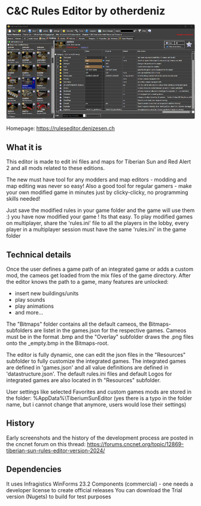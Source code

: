 # C&amp;C Rules Editor by otherdeniz

![Screenshot](https://github.com/otherdeniz/CnC_RulesEditor/raw/master/Screenshots/Buildings-TS.png "Tiberian Sun Buildings Screenshot")

Homepage: https://ruleseditor.denizesen.ch

## What it is

This editor is made to edit ini files and maps for Tiberian Sun and Red Alert 2 and all mods related to these editions.

The new must have tool for any modders and map editors - modding and map editing was never so easy!
Also a good tool for regular gamers - make your own modified game in minutes just by clicky-clicky, no programming skills needed!

Just save the modified rules in your game folder and the game will use them :) you have now modified your game ! Its that easy.
To play modified games on multiplayer, share the 'rules.ini' file to all the players in the lobby,
every player in a multiplayer session must have the same 'rules.ini' in the game folder

## Technical details

Once the user defines a game path of an integrated game or adds a custom mod, the cameos get loaded from the mix files of the game directory.
After the editor knows the path to a game, many features are unlocked:
- insert new buildings/units
- play sounds
- play animations
- and more...

The "Bitmaps" folder contains all the default cameos, the Bitmaps-subfolders are listet in the games.json for the respective games. 
Cameos must be in the format .bmp and the "Overlay" subfolder draws the .png files onto the _empty.bmp in the Bitmaps-root.

The editor is fully dynamic, one can edit the json files in the "Resources" subfolder to fully customize the integrated games.
The integrated games are defined in 'games.json' and all value definitions are defined in 'datastructure.json'.
The default rules.ini files and default Logos for integrated games are also located in th "Resources" subfolder.

User settings like selected Favorites and custom games mods are stored in the folder: %AppData%\TiberiumSunEditor
(yes there is a typo in the folder name, but i cannot change that anymore, users would lose their settings)

## History

Early screenshots and the history of the development process are posted in the cncnet forum on this thread:
https://forums.cncnet.org/topic/12869-tiberian-sun-rules-editor-version-2024/

## Dependencies

It uses Infragistics WinForms 23.2 Components (commercial) - one needs a developer license to create official releases
You can download the Trial version (Nugets) to build for test purposes

